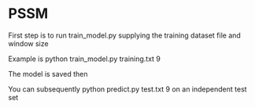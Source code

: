 # PSSM

First step is to run train_model.py supplying the training dataset file and window size

Example is python train_model.py training.txt 9

The model is saved then

You can subsequently python predict.py test.txt 9 on an independent test set 

